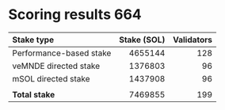 # Scoring results 664

| Stake type              | Stake (SOL)    | Validators     |
|:------------------------|---------------:|---------------:|
| Performance-based stake | 4655144        | 128            |
| veMNDE directed stake   | 1376803        | 96             |
| mSOL directed stake     | 1437908        | 96             |
|                         |                |                |
| **Total stake**         | 7469855        | 199            |